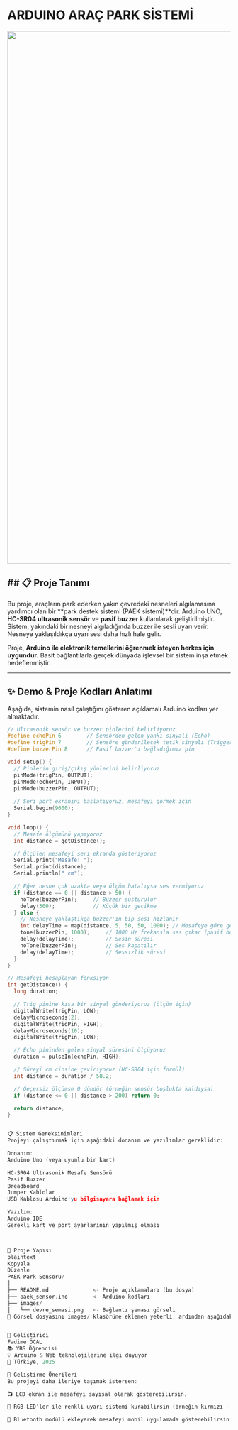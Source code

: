# ARDUINO ARAÇ PARK SİSTEMİ
<img src="arduino_uno_sensör.png" width="1200px"><br>

## ## 📋 Proje Tanımı

Bu proje, araçların park ederken yakın çevredeki nesneleri algılamasına yardımcı olan bir **park destek sistemi (PAEK sistemi)**dir. Arduino UNO, **HC-SR04 ultrasonik sensör** ve **pasif buzzer** kullanılarak geliştirilmiştir. Sistem, yakındaki bir nesneyi algıladığında buzzer ile sesli uyarı verir. Nesneye yaklaşıldıkça uyarı sesi daha hızlı hale gelir.

Proje, **Arduino ile elektronik temellerini öğrenmek isteyen herkes için uygundur.** Basit bağlantılarla gerçek dünyada işlevsel bir sistem inşa etmek hedeflenmiştir.

---

## ✨ Demo & Proje Kodları Anlatımı

Aşağıda, sistemin nasıl çalıştığını gösteren açıklamalı Arduino kodları yer almaktadır.

```cpp
// Ultrasonik sensör ve buzzer pinlerini belirliyoruz
#define echoPin 6        // Sensörden gelen yankı sinyali (Echo)
#define trigPin 7        // Sensöre gönderilecek tetik sinyali (Trigger)
#define buzzerPin 8      // Pasif buzzer'ı bağladığımız pin

void setup() {
  // Pinlerin giriş/çıkış yönlerini belirliyoruz
  pinMode(trigPin, OUTPUT);
  pinMode(echoPin, INPUT);
  pinMode(buzzerPin, OUTPUT);
  
  // Seri port ekranını başlatıyoruz, mesafeyi görmek için
  Serial.begin(9600);
}

void loop() {
  // Mesafe ölçümünü yapıyoruz
  int distance = getDistance();

  // Ölçülen mesafeyi seri ekranda gösteriyoruz
  Serial.print("Mesafe: ");
  Serial.print(distance);
  Serial.println(" cm");

  // Eğer nesne çok uzakta veya ölçüm hatalıysa ses vermiyoruz
  if (distance == 0 || distance > 50) {
    noTone(buzzerPin);     // Buzzer susturulur
    delay(300);            // Küçük bir gecikme
  } else {
    // Nesneye yaklaştıkça buzzer'ın bip sesi hızlanır
    int delayTime = map(distance, 5, 50, 50, 1000); // Mesafeye göre gecikme süresi
    tone(buzzerPin, 1000);     // 1000 Hz frekansla ses çıkar (pasif buzzer için)
    delay(delayTime);          // Sesin süresi
    noTone(buzzerPin);         // Ses kapatılır
    delay(delayTime);          // Sessizlik süresi
  }
}

// Mesafeyi hesaplayan fonksiyon
int getDistance() {
  long duration;

  // Trig pinine kısa bir sinyal gönderiyoruz (ölçüm için)
  digitalWrite(trigPin, LOW);
  delayMicroseconds(2);
  digitalWrite(trigPin, HIGH);
  delayMicroseconds(10);
  digitalWrite(trigPin, LOW);

  // Echo pininden gelen sinyal süresini ölçüyoruz
  duration = pulseIn(echoPin, HIGH);

  // Süreyi cm cinsine çeviriyoruz (HC-SR04 için formül)
  int distance = duration / 58.2;

  // Geçersiz ölçümse 0 döndür (örneğin sensör boşlukta kaldıysa)
  if (distance <= 0 || distance > 200) return 0;

  return distance;
}


📋 Sistem Gereksinimleri
Projeyi çalıştırmak için aşağıdaki donanım ve yazılımlar gereklidir:

Donanım:
Arduino Uno (veya uyumlu bir kart)

HC-SR04 Ultrasonik Mesafe Sensörü
Pasif Buzzer
Breadboard
Jumper Kablolar
USB Kablosu Arduino'yu bilgisayara bağlamak için

Yazılım:
Arduino IDE
Gerekli kart ve port ayarlarının yapılmış olması



📂 Proje Yapısı
plaintext
Kopyala
Düzenle
PAEK-Park-Sensoru/
│
├── README.md              <- Proje açıklamaları (bu dosya)
├── paek_sensor.ino        <- Arduino kodları
├── images/
│   └── devre_semasi.png   <- Bağlantı şeması görseli
📌 Görsel dosyasını images/ klasörüne eklemen yeterli, ardından aşağıdaki gibi README içinde kullanabilirsin:


🧠 Geliştirici
Fadime ÖCAL
📚 YBS Öğrencisi
💡 Arduino & Web teknolojilerine ilgi duyuyor
📍 Türkiye, 2025

🔄 Geliştirme Önerileri
Bu projeyi daha ileriye taşımak istersen:

📺 LCD ekran ile mesafeyi sayısal olarak gösterebilirsin.

🌈 RGB LED’ler ile renkli uyarı sistemi kurabilirsin (örneğin kırmızı – tehlike).

📱 Bluetooth modülü ekleyerek mesafeyi mobil uygulamada gösterebilirsin.

